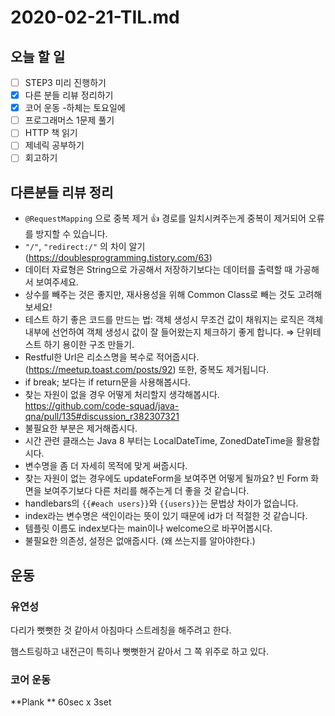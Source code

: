 # 2020-02-21-TIL.md

## 오늘 할 일

- [ ] STEP3 미리 진행하기
- [x] 다른 분들 리뷰 정리하기
- [x] 코어 운동 -하체는 토요일에
- [ ] 프로그래머스 1문제 풀기
- [ ] HTTP 책 읽기
- [ ] 제네릭 공부하기
- [ ] 회고하기

## 다른분들 리뷰 정리

- `@RequestMapping` 으로 중복 제거 👍
  경로를 일치시켜주는게 중복이 제거되어 오류를 방지할 수 있습니다.
-  `"/"`, `"redirect:/"` 의 차이 알기 (https://doublesprogramming.tistory.com/63)
- 데이터 자료형은 String으로 가공해서 저장하기보다는 데이터를 출력할 때 가공해서 보여주세요.
- 상수를 빼주는 것은 좋지만, 재사용성을 위해 Common Class로 빼는 것도 고려해보세요!
- 테스트 하기 좋은 코드를 만드는 법: 객체 생성시 무조건 값이 채워지는 로직은 객체 내부에 선언하여 객체 생성시 값이 잘 들어왔는지 체크하기 좋게 합니다. ⇒ 단위테스트 하기 용이한 구조 만들기.
- Restful한 Url은 리소스명을 복수로 적어줍시다.(https://meetup.toast.com/posts/92) 또한, 중복도 제거됩니다.
- if break; 보다는 if return문을 사용해봅시다.
- 찾는 자원이 없을 경우 어떻게 처리할지 생각해봅시다.
  https://github.com/code-squad/java-qna/pull/135#discussion_r382307321
- 불필요한 부분은 제거해줍시다.
- 시간 관련 클래스는 Java 8 부터는 LocalDateTime, ZonedDateTime을 활용합시다.
- 변수명을 좀 더 자세히 목적에 맞게 써줍시다.
- 찾는 자원이 없는 경우에도 updateForm을 보여주면 어떻게 될까요?
  빈 Form 화면을 보여주기보다 다른 처리를 해주는게 더 좋을 것 같습니다.
- handlebars의 `{{#each users}}`와 `{{users}}`는 문법상 차이가 없습니다.
- index라는 변수명은 색인이라는 뜻이 있기 때문에 id가 더 적절한 것 같습니다.
- 템플릿 이름도 index보다는 main이나 welcome으로 바꾸어봅시다.
- 불필요한 의존성, 설정은 없애줍시다. (왜 쓰는지를 알아야한다.)

## 운동

### 유연성

다리가 뻣뻣한 것 같아서 아침마다 스트레칭을 해주려고 한다.

햄스트링하고 내전근이 특히나 뻣뻣한거 같아서 그 쪽 위주로 하고 있다.

### 코어 운동

**Plank ** 60sec x 3set

